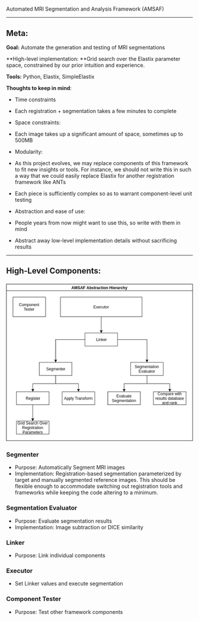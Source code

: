 #
Automated MRI Segmentation and Analysis Framework \(AMSAF\)

---

## Meta:

**Goal:** Automate the generation and testing of MRI segmentations

**High-level implementation: **Grid search over the Elastix parameter space, constrained by our prior intuition and experience.

**Tools:** Python, Elastix, SimpleElastix

**Thoughts to keep in mind**:

* Time constraints
* Each registration + segmentation takes a few minutes to complete
* Space constraints:
* Each image takes up a significant amount of space, sometimes up to 500MB
* Modularity:

* As this project evolves, we may replace components of this framework to fit new insights or tools. For instance, we should not write this in such a way that we could easily replace Elastix for another registration framework like ANTs

* Each piece is sufficiently complex so as to warrant component-level unit testing

* Abstraction and ease of use:

* People years from now might want to use this, so write with them in mind

* Abstract away low-level implementation details without sacrificing results

---

## High-Level Components:

### ![](./diagrams/amsaf_abstraction.jpg)

###

### Segmenter

* Purpose: Automatically Segment MRI images
* Implementation: Registration-based segmentation parameterized by target and manually segmented reference images. This should be flexible enough to accommodate switching out registration tools and frameworks while keeping the code altering to a minimum.

### Segmentation Evaluator

* Purpose: Evaluate segmentation results
* Implementation: Image subtraction or DICE similarity

### Linker

* Purpose: Link individual components

### Executor

* Set Linker values and execute segmentation

### Component Tester

* Purpose: Test other framework components




